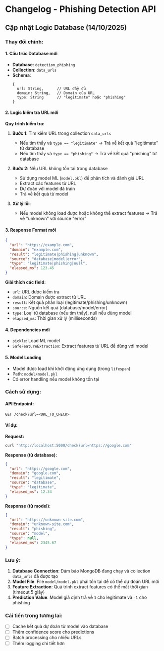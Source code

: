 # Changelog - Phishing Detection API

## Cập nhật Logic Database (14/10/2025)

### Thay đổi chính:

#### 1. Cấu trúc Database mới
- **Database**: `detection_phishing`
- **Collection**: `data_urls`
- **Schema**:
  ```
  {
    url: String,      // URL đầy đủ
    domain: String,   // Domain của URL
    type: String      // "legitimate" hoặc "phishing"
  }
  ```

#### 2. Logic kiểm tra URL mới

**Quy trình kiểm tra:**

1. **Bước 1**: Tìm kiếm URL trong collection `data_urls`
   - Nếu tìm thấy và `type == "legitimate"` → Trả về kết quả "legitimate" từ database
   - Nếu tìm thấy và `type == "phishing"` → Trả về kết quả "phishing" từ database

2. **Bước 2**: Nếu URL không tồn tại trong database
   - Sử dụng model ML (`model.pkl`) để phân tích và đánh giá URL
   - Extract các features từ URL
   - Dự đoán với model đã train
   - Trả về kết quả từ model

3. **Xử lý lỗi**: 
   - Nếu model không load được hoặc không thể extract features → Trả về "unknown" với source "error"

#### 3. Response Format mới

```json
{
  "url": "https://example.com",
  "domain": "example.com",
  "result": "legitimate|phishing|unknown",
  "source": "database|model|error",
  "type": "legitimate|phishing|null",
  "elapsed_ms": 123.45
}
```

**Giải thích các field:**
- `url`: URL được kiểm tra
- `domain`: Domain được extract từ URL
- `result`: Kết quả phân loại (legitimate/phishing/unknown)
- `source`: Nguồn kết quả (database/model/error)
- `type`: Loại từ database (nếu tìm thấy), null nếu dùng model
- `elapsed_ms`: Thời gian xử lý (milliseconds)

#### 4. Dependencies mới

- `pickle`: Load ML model
- `SafeFeatureExtraction`: Extract features từ URL để dùng với model

#### 5. Model Loading

- Model được load khi khởi động ứng dụng (trong `lifespan`)
- Path: `model/model.pkl`
- Có error handling nếu model không tồn tại

### Cách sử dụng:

#### API Endpoint:
```
GET /check?url=<URL_TO_CHECK>
```

#### Ví dụ:

**Request:**
```bash
curl "http://localhost:5000/check?url=https://google.com"
```

**Response (từ database):**
```json
{
  "url": "https://google.com",
  "domain": "google.com",
  "result": "legitimate",
  "source": "database",
  "type": "legitimate",
  "elapsed_ms": 12.34
}
```

**Response (từ model):**
```json
{
  "url": "https://unknown-site.com",
  "domain": "unknown-site.com",
  "result": "phishing",
  "source": "model",
  "type": null,
  "elapsed_ms": 2345.67
}
```

### Lưu ý:

1. **Database Connection**: Đảm bảo MongoDB đang chạy và collection `data_urls` đã được tạo
2. **Model File**: File `model/model.pkl` phải tồn tại để có thể dự đoán URL mới
3. **Feature Extraction**: Quá trình extract features có thể mất thời gian (timeout 5 giây)
4. **Prediction Value**: Model giả định trả về `1` cho legitimate và `-1` cho phishing 

### Cải tiến trong tương lai:

- [ ] Cache kết quả dự đoán từ model vào database
- [ ] Thêm confidence score cho predictions
- [ ] Batch processing cho nhiều URLs
- [ ] Thêm logging chi tiết hơn
